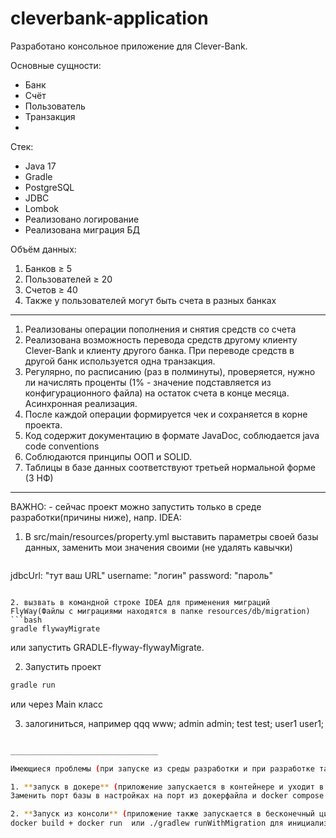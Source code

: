 # cleverbank-application

Разработано консольное приложение для Clever-Bank.

Основные сущности:
- Банк
- Счёт
- Пользователь
- Транзакция
- 
Стек:
- Java 17
- Gradle
- PostgreSQL
- JDBC
- Lombok
- Реализовано логирование
- Реализована миграция БД
  
 Объём данных:
1. Банков ≥ 5
2. Пользователей ≥ 20
3. Счетов ≥ 40
4. Также у пользователей могут быть счета в разных банках
______________
  1. Реализованы операции пополнения и снятия средств со счета
  2. Реализована возможность перевода средств другому клиенту Clever-Bank и клиенту другого банка. При переводе средств в другой банк используется одна транзакция.
  3. Регулярно, по расписанию (раз в полминуты), проверяется, нужно ли начислять проценты (1% - значение подставляется из конфигурационного файла) на остаток
счета в конце месяца. Асинхронная реализация.
  4. После каждой операции формируется чек и сохраняется в корне проекта.
  5. Код содержит документацию в формате JavaDoc, соблюдается java code conventions
  6. Соблюдаются принципы ООП и SOLID.
  7. Таблицы в базе данных соответствуют третьей нормальной форме (3 НФ)
_______________________________
ВАЖНО: - сейчас проект можно запустить только в среде разработки(причины ниже), напр. IDEA:

1. В src/main/resources/property.yml выставить параметры своей базы данных, заменить мои значения своими (не удалять кавычки)
   ```bash
  jdbcUrl: "тут ваш URL"
  username: "логин"
  password: "пароль"
```
 
2. вызвать в командной строке IDEA для применения миграций FlyWay(Файлы с миграциями находятся в папке resources/db/migration)
```bash
gradle flywayMigrate
```
или запустить GRADLE-flyway-flywayMigrate. 

2. Запустить проект
```bash
gradle run
```
или через Main класс

3. залогиниться, например qqq www; admin admin; test test; user1 user1;


```bash

_________________________________

Имеющиеся проблемы (при запуске из среды разработки и при разработке таких проблем нет, обнаружились при сборке приложения, добавлении миграций и упаковке в докер):

1. **запуск в докере** (приложение запускается в контейнере и уходит в бесконечный цикл при попытке ввести значение или другая крайность NoSuchElementException) :
Заменить порт базы в настройках на порт из докерфайла и docker compose up.

2. **Запуск из консоли** (приложение также запускается в бесконечный цикл или крашится с ошибкой при старте NoSuchElementException)
docker build + docker run  или ./gradlew runWithMigration для инициализации базы и запуска.

```


